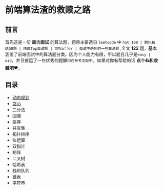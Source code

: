 # 前端算法渣的救赎之路

## 前言

首先这是一份 **面向面试** 的算法题，题目主要选自 `leetcode` 中 `hot 100 | 腾讯精选50题 | 精选Top面试题 | 剑指offer | 面试中遇到的一些算法题` ,全文 **122** 题，基本涵盖了前端面试中的算法题分类。因为个人能力有限，所以题目几乎是`easy | mid`，并且搬运了一些优秀的题解`均在参考文献中`。如果对你有帮助的话 **点个👍和收藏吧❤️**。

## 目录

*   [动态规划](https://github.com/i-want-offer/FE-Interview-questions/blob/master/%E7%AE%97%E6%B3%95/%E5%8A%A8%E6%80%81%E8%A7%84%E5%88%92.md)
*   [贪心](https://github.com/i-want-offer/FE-Interview-questions/blob/master/%E7%AE%97%E6%B3%95/%E8%B4%AA%E5%BF%83%E7%AE%97%E6%B3%95.md)
*   二分法
*   回溯
*   排序
*   并查集
*   拓扑排序
*   位运算
*   双指针
*   矩阵
*   二叉树
*   哈希表
*   栈和队列
*   链表
*   字符串